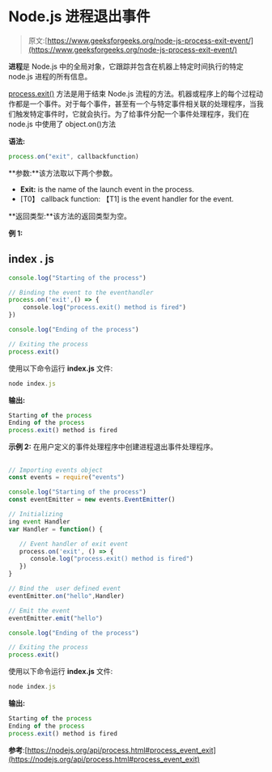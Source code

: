 # Node.js 进程退出事件

> 原文:[https://www.geeksforgeeks.org/node-js-process-exit-event/](https://www.geeksforgeeks.org/node-js-process-exit-event/)

**进程**是 Node.js 中的全局对象，它跟踪并包含在机器上特定时间执行的特定 node.js 进程的所有信息。

[process.exit()](https://www.geeksforgeeks.org/node-js-process-exit-method/) 方法是用于结束 Node.js 流程的方法。机器或程序上的每个过程动作都是一个事件。对于每个事件，甚至有一个与特定事件相关联的处理程序，当我们触发特定事件时，它就会执行。为了给事件分配一个事件处理程序，我们在 node.js 中使用了 object.on()方法

**语法:**

```js
process.on("exit", callbackfunction)
```

**参数:**该方法取以下两个参数。

*   **Exit:** is the name of the launch event in the process.
*   [T0】 callback function: 【T1] is the event handler for the event.

**返回类型:**该方法的返回类型为空。

**例 1:**

## index . js

```js
console.log("Starting of the process")

// Binding the event to the eventhandler
process.on('exit',() => {
    console.log("process.exit() method is fired")
})

console.log("Ending of the process")

// Exiting the process
process.exit()
```

使用以下命令运行 **index.js** 文件:

```js
node index.js
```

**输出:**

```js
Starting of the process
Ending of the process
process.exit() method is fired
```

**示例 2:** 在用户定义的事件处理程序中创建进程退出事件处理程序。

## 

```js
// Importing events object
const events = require("events")

console.log("Starting of the process")
const eventEmitter = new events.EventEmitter()

// Initializing
ing event Handler
var Handler = function() {

   // Event handler of exit event
   process.on('exit', () => {
      console.log("process.exit() method is fired")
   })
}

// Bind the  user defined event 
eventEmitter.on("hello",Handler)

// Emit the event
eventEmitter.emit("hello")

console.log("Ending of the process")

// Exiting the process
process.exit()
```

使用以下命令运行 **index.js** 文件:

```js
node index.js
```

**输出:**

```js
Starting of the process
Ending of the process
process.exit() method is fired
```

**参考**:[https://nodejs.org/api/process.html#process_event_exit](https://nodejs.org/api/process.html#process_event_exit)